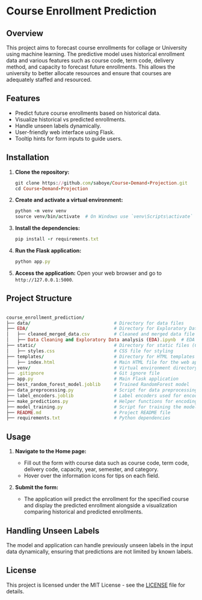 # Course Enrollment Prediction

## Overview

This project aims to forecast course enrollments for collage or  University using machine learning. The predictive model uses historical enrollment data and various features such as course code, term code, delivery method, and capacity to forecast future enrollments. This allows the university to better allocate resources and ensure that courses are adequately staffed and resourced.

## Features

- Predict future course enrollments based on historical data.
- Visualize historical vs predicted enrollments.
- Handle unseen labels dynamically.
- User-friendly web interface using Flask.
- Tooltip hints for form inputs to guide users.

## Installation

1. **Clone the repository:**
    ```ruby
    git clone https://github.com/saboye/Course-Demand-Projection.git
    cd Course-Demand-Projection
    ```

2. **Create and activate a virtual environment:**
    ```ruby
    python -m venv venv
    source venv/bin/activate  # On Windows use `venv\Scripts\activate`
    ```

3. **Install the dependencies:**
    ```ruby
    pip install -r requirements.txt
    ```

4. **Run the Flask application:**
    ```ruby
    python app.py
    ```

5. **Access the application:**
    Open your web browser and go to `http://127.0.0.1:5000`.

## Project Structure
```ruby

course_enrollment_prediction/
├── data/                               # Directory for data files
├── EDA/                                # Directory for Exploratory Data Analysis
│   ├── cleaned_merged_data.csv         # Cleaned and merged data file
│   ├── Data Cleaning and Exploratory Data analysis (EDA).ipynb  # EDA notebook
├── static/                             # Directory for static files (CSS, JS, images)
│   ├── styles.css                      # CSS file for styling
├── templates/                          # Directory for HTML templates
│   ├── index.html                      # Main HTML file for the web application
├── venv/                               # Virtual environment directory
├── .gitignore                          # Git ignore file
├── app.py                              # Main Flask application
├── best_random_forest_model.joblib     # Trained RandomForest model
├── data_preprocessing.py               # Script for data preprocessing
├── label_encoders.joblib               # Label encoders used for encoding categorical data
├── make_predictions.py                 # Helper functions for encoding and predicting
├── model_training.py                   # Script for training the model
├── README.md                           # Project README file
├── requirements.txt                    # Python dependencies

```

## Usage

1. **Navigate to the Home page:**
    - Fill out the form with course data such as course code, term code, delivery code, capacity, year, semester, and category.
    - Hover over the information icons for tips on each field.

2. **Submit the form:**
    - The application will predict the enrollment for the specified course and display the predicted enrollment alongside a visualization comparing historical and predicted enrollments.

## Handling Unseen Labels

The model and application can handle previously unseen labels in the input data dynamically, ensuring that predictions are not limited by known labels.


## License

This project is licensed under the MIT License - see the [LICENSE](LICENSE) file for details.



